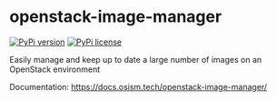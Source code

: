 # openstack-image-manager

[![PyPi version](https://badgen.net/pypi/v/openstack-image-manager/)](https://pypi.org/project/openstack-image-manager/)
[![PyPi license](https://badgen.net/pypi/license/openstack-image-manager/)](https://pypi.org/project/openstack-image-manager/)

Easily manage and keep up to date a large number of images on an OpenStack environment

Documentation: <https://docs.osism.tech/openstack-image-manager/>
